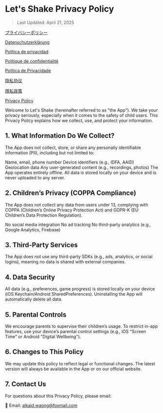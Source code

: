 # Let's Shake Privacy Policy
> Last Updated: April 21, 2025

[プライバシーポリシー](https://github.com/AlkaidWaong/AlkaidWaong/blob/5cb9b072d731d85d994719608dd7acd8e4489691/Privacy%20Policy_JP.md)

[Datenschutzerklärung](https://github.com/AlkaidWaong/AlkaidWaong/blob/5cb9b072d731d85d994719608dd7acd8e4489691/Privacy%20Policy_DE.md)

[Política de privacidad](https://github.com/AlkaidWaong/AlkaidWaong/blob/5cb9b072d731d85d994719608dd7acd8e4489691/Privacy%20Policy_ES.md)

[Politique de confidentialité](https://github.com/AlkaidWaong/AlkaidWaong/blob/5cb9b072d731d85d994719608dd7acd8e4489691/Privacy%20Policy_FR.md)

[Política de Privacidade](https://github.com/AlkaidWaong/AlkaidWaong/blob/5cb9b072d731d85d994719608dd7acd8e4489691/Privacy%20Policy_PO.md)

[隐私协议](https://github.com/AlkaidWaong/AlkaidWaong/blob/5cb9b072d731d85d994719608dd7acd8e4489691/Privacy%20Policy_zh.md)

[隱私政策](https://github.com/AlkaidWaong/AlkaidWaong/blob/5cb9b072d731d85d994719608dd7acd8e4489691/Privacy%20Policy_TW.md)

[Privacy Policy](https://github.com/AlkaidWaong/AlkaidWaong/blob/5cb9b072d731d85d994719608dd7acd8e4489691/Privacy%20Policy_en.md)



Welcome to Let's Shake (hereinafter referred to as "the App"). We take your privacy seriously, especially when it comes to the safety of child users. This Privacy Policy explains how we collect, use, and protect your information.

## 1. What Information Do We Collect?
The App does not collect, store, or share any personally identifiable information (PII), including but not limited to:

Name, email, phone number
Device identifiers (e.g., IDFA, AAID)
Geolocation data
Any user-generated content (e.g., recordings, photos)
The App operates entirely offline. All data is stored locally on your device and is never uploaded to any server.

## 2. Children’s Privacy (COPPA Compliance)
The App does not collect any data from users under 13, complying with COPPA (Children’s Online Privacy Protection Act) and GDPR-K (EU Children’s Data Protection Regulation).

No social media integration
No ad tracking
No third-party analytics (e.g., Google Analytics, Firebase)

## 3. Third-Party Services
The App does not use any third-party SDKs (e.g., ads, analytics, or social logins), meaning no data is shared with external companies.

## 4. Data Security
All data (e.g., preferences, game progress) is stored locally on your device (iOS Keychain/Android SharedPreferences).
Uninstalling the App will automatically delete all data.

## 5. Parental Controls
We encourage parents to supervise their children’s usage. To restrict in-app features, use your device’s parental control settings (e.g., iOS "Screen Time" or Android "Digital Wellbeing").

## 6. Changes to This Policy
We may update this policy to reflect legal or functional changes. The latest version will always be available in the App or on our official website.

## 7. Contact Us
For questions about this Privacy Policy, please email:

📧 Email: alkaid.waong@foxmail.com
